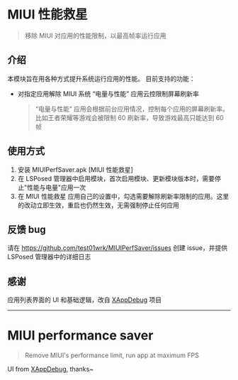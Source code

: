 # MIUI 性能救星
> 移除 MIUI 对应用的性能限制，以最高帧率运行应用

## 介绍
本模块旨在用各种方式提升系统运行应用的性能。
目前支持的功能：
- 对指定应用解除 MIUI 系统 “电量与性能” 应用云控限制屏幕刷新率
  > “电量与性能” 应用会根据前台应用情况，控制每个应用的屏幕刷新率。比如王者荣耀等游戏会被限制 60 刷新率，导致游戏最高只能达到 60 帧


## 使用方式
1. 安装 MIUIPerfSaver.apk [MIUI 性能救星]
2. 在 LSPosed 管理器中启用模块，首次启用模块、更新模块版本时，需要停止"性能与电量"应用一次
3. 在 MIUI 性能救星 应用自己的设置中，勾选需要解除刷新率限制的应用。这里的改动立即生效，重启也仍然生效，无需强制停止任何应用


## 反馈 bug
请在 https://github.com/test01wrk/MIUIPerfSaver/issues 创建 issue，并提供 LSPosed 管理器中的详细日志

## 感谢
应用列表界面的 UI 和基础逻辑，改自 [XAppDebug](https://github.com/Palatis/XAppDebug) 项目

---

# MIUI performance saver
> Remove MIUI\'s performance limit, run app at maximum FPS

UI from [XAppDebug](https://github.com/Palatis/XAppDebug), thanks~

